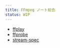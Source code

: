 ```yaml
---
title: FFmpeg ノート総合
status: WIP
---
```


* [ffplay](./ffplay)
* [ffprobe](./ffprobe)
* [stream-spec](./stream-spec)
